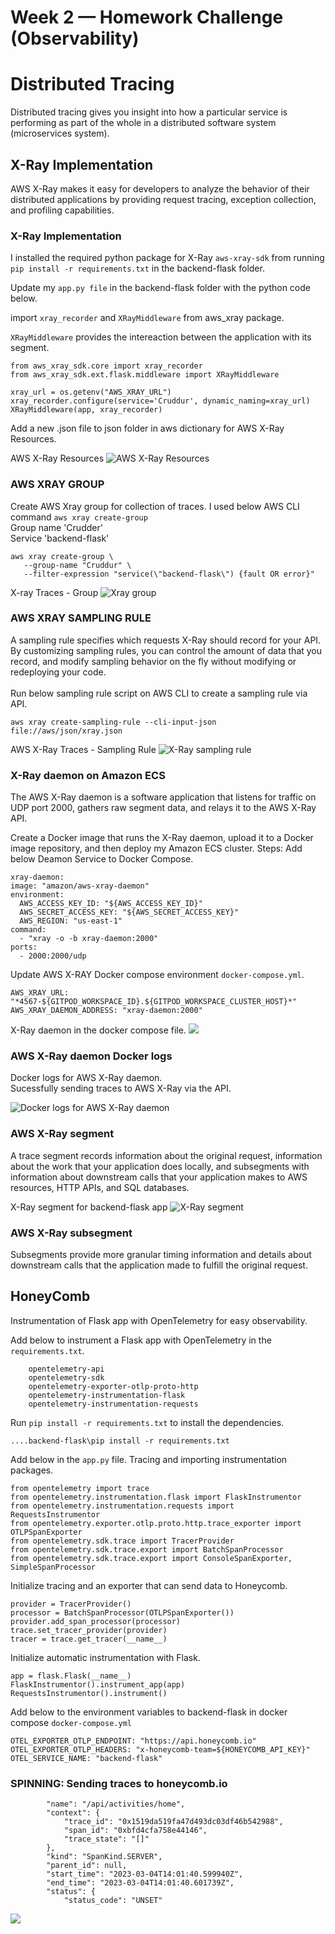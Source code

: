# Week 2 — Homework Challenge (Observability)
# Distributed Tracing
Distributed tracing gives you insight into how a particular service is performing as part of the whole in a distributed software system (microservices system).<br>

## X-Ray Implementation

AWS X-Ray makes it easy for developers to analyze the behavior of their distributed applications by providing request tracing, exception collection, and profiling capabilities.

### X-Ray Implementation
I installed the required python package for X-Ray ``` aws-xray-sdk ``` from running 
``` pip install -r requirements.txt ``` in the backend-flask folder. <br>

Update my ``` app.py file ``` in the backend-flask folder with the python code below. <br>

import ```xray_recorder``` and ```XRayMiddleware``` from aws_xray package.

```XRayMiddleware``` provides the intereaction between the application with its segment.

    from aws_xray_sdk.core import xray_recorder
    from aws_xray_sdk.ext.flask.middleware import XRayMiddleware
   
    xray_url = os.getenv("AWS_XRAY_URL")
    xray_recorder.configure(service='Cruddur', dynamic_naming=xray_url)
    XRayMiddleware(app, xray_recorder)
    
Add a new .json file to json folder in aws dictionary for AWS X-Ray Resources.

AWS X-Ray Resources
![AWS X-Ray Resources](week_2_assets/xray_json.png) <br>

### AWS XRAY GROUP

Create AWS Xray group for collection of traces. I used below AWS CLI command ```aws xray create-group``` <br>
Group name 'Crudder' <br>
Service 'backend-flask' <br>

    aws xray create-group \
       --group-name "Cruddur" \
       --filter-expression "service(\"backend-flask\") {fault OR error}"

X-ray Traces - Group
![Xray group](week_2_assets/x-ray%20group.PNG)

### AWS XRAY SAMPLING RULE

A sampling rule specifies which requests X-Ray should record for your API. By customizing sampling rules, you can control the amount of data that you record, and modify sampling behavior on the fly without modifying or redeploying your code.<br>
<br>
Run below sampling rule script on AWS CLI to create a sampling rule via API.

    aws xray create-sampling-rule --cli-input-json file://aws/json/xray.json

AWS X-Ray Traces - Sampling Rule
![X-Ray sampling rule](week_2_assets/sampling%20rule.PNG)

### X-Ray daemon on Amazon ECS
The AWS X-Ray daemon is a software application that listens for traffic on UDP port 2000, gathers raw segment data, and relays it to the AWS X-Ray API.<br>

Create a Docker image that runs the X-Ray daemon, upload it to a Docker image repository, and then deploy my Amazon ECS cluster.
Steps:
Add below Deamon Service to Docker Compose.

    xray-daemon:
    image: "amazon/aws-xray-daemon"
    environment:
      AWS_ACCESS_KEY_ID: "${AWS_ACCESS_KEY_ID}"
      AWS_SECRET_ACCESS_KEY: "${AWS_SECRET_ACCESS_KEY}"
      AWS_REGION: "us-east-1"
    command:
      - "xray -o -b xray-daemon:2000"
    ports:
      - 2000:2000/udp
 
 Update AWS X-RAY Docker compose environment ```docker-compose.yml```.
 
    AWS_XRAY_URL: "*4567-${GITPOD_WORKSPACE_ID}.${GITPOD_WORKSPACE_CLUSTER_HOST}*"
    AWS_XRAY_DAEMON_ADDRESS: "xray-daemon:2000"

X-Ray daemon in the docker compose file.
![](week_2_assets/Xray-daemon.png)

### AWS X-Ray daemon Docker logs
Docker logs for AWS X-Ray daemon.<br>
Sucessfully sending traces to AWS X-Ray via the API.

![Docker logs for AWS X-Ray daemon ](week_2_assets/X-ray_logs.PNG)

### AWS X-Ray segment
A trace segment records information about the original request, information about the work that your application does locally, and subsegments with information about downstream calls that your application makes to AWS resources, HTTP APIs, and SQL databases.<br>

X-Ray segment for backend-flask app
![X-Ray segment](week_2_assets/X-ray-Segment%20details.PNG)

### AWS X-Ray subsegment
Subsegments provide more granular timing information and details about downstream calls that the application made to fulfill the original request.

## HoneyComb
Instrumentation of Flask app with OpenTelemetry for easy observability.

Add below to instrument a Flask app with OpenTelemetry in the ```requirements.txt```.

        opentelemetry-api
        opentelemetry-sdk
        opentelemetry-exporter-otlp-proto-http
        opentelemetry-instrumentation-flask
        opentelemetry-instrumentation-requests

Run ```pip install -r requirements.txt``` to install the dependencies.

    ....backend-flask\pip install -r requirements.txt

Add below in the ```app.py``` file.
Tracing and importing instrumentation packages.

    from opentelemetry import trace
    from opentelemetry.instrumentation.flask import FlaskInstrumentor
    from opentelemetry.instrumentation.requests import RequestsInstrumentor
    from opentelemetry.exporter.otlp.proto.http.trace_exporter import OTLPSpanExporter
    from opentelemetry.sdk.trace import TracerProvider
    from opentelemetry.sdk.trace.export import BatchSpanProcessor
    from opentelemetry.sdk.trace.export import ConsoleSpanExporter, SimpleSpanProcessor

Initialize tracing and an exporter that can send data to Honeycomb.

    provider = TracerProvider()
    processor = BatchSpanProcessor(OTLPSpanExporter())
    provider.add_span_processor(processor)
    trace.set_tracer_provider(provider)
    tracer = trace.get_tracer(__name__)

Initialize automatic instrumentation with Flask.

    app = flask.Flask(__name__)
    FlaskInstrumentor().instrument_app(app)
    RequestsInstrumentor().instrument()

Add below to the environment variables to backend-flask in docker compose ```docker-compose.yml```

    OTEL_EXPORTER_OTLP_ENDPOINT: "https://api.honeycomb.io"
    OTEL_EXPORTER_OTLP_HEADERS: "x-honeycomb-team=${HONEYCOMB_API_KEY}"
    OTEL_SERVICE_NAME: "backend-flask"
  
  ### SPINNING: Sending traces to honeycomb.io

            "name": "/api/activities/home",
            "context": {
                "trace_id": "0x1519da519fa47d493dc03df46b542988",
                "span_id": "0xbfd4cfa758e44146",
                "trace_state": "[]"
            },
            "kind": "SpanKind.SERVER",
            "parent_id": null,
            "start_time": "2023-03-04T14:01:40.599940Z",
            "end_time": "2023-03-04T14:01:40.601739Z",
            "status": {
                "status_code": "UNSET"

![](week_2_assets/spinning_honeycomb.png)

